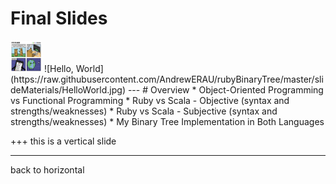 # Final Slides
<img src="https://raw.githubusercontent.com/AndrewERAU/rubyBinaryTree/master/slideMaterials/HelloWorld.jpg" height="50" width="50" alt="Hello, world">
![Hello, World](https://raw.githubusercontent.com/AndrewERAU/rubyBinaryTree/master/slideMaterials/HelloWorld.jpg)
---
# Overview
* Object-Oriented Programming vs Functional Programming
* Ruby vs Scala - Objective (syntax and strengths/weaknesses)
* Ruby vs Scala - Subjective (syntax and strengths/weaknesses)
* My Binary Tree Implementation in Both Languages

+++
this is a vertical slide

---
back to horizontal
